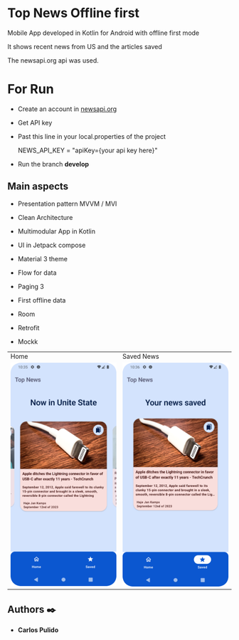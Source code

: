 # Top News Offline first

Mobile App developed in Kotlin for Android with offline first mode

It shows recent news from US and the articles saved

The newsapi.org api was used.

# For Run 

* Create an account in [newsapi.org](https://newsapi.org/)

* Get API key

* Past this line in your local.properties of the project

    NEWS_API_KEY = "apiKey={your api key here}"

* Run the branch **develop**

## Main aspects 

* Presentation pattern MVVM / MVI

* Clean Architecture

* Multimodular App in Kotlin

* UI in Jetpack compose

* Material 3 theme

* Flow for data

* Paging 3

* First offline data

* Room

* Retrofit

* Mockk


<table>
  <tr>
    <td>Home</td>
    <td>Saved News</td>
   </tr> 
   <tr>
      <td><img src="https://github.com/ccarpul/TopNewsOfflineFirst/blob/develop/home.png"width="300"></td>
    <td> <img src="https://github.com/ccarpul/TopNewsOfflineFirst/blob/develop/saved.png"width="300"> </td>
  </tr>
</table>

## Authors ✒️

* **Carlos Pulido** 
